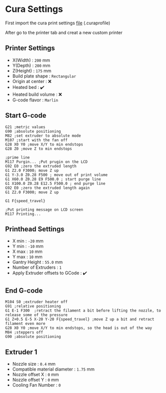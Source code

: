 # Cura Settings
First import the cura print settings [file](/Cura/Monoprice_Maker_Select_Pro_Ultimate_3D_Printer.curaprofile) (.curaprofile)

After go to the printer tab and creat a new custom printer
## Printer Settings
  * X(Width) : `200` mm
  * Y(Depth) : `200` mm
  * Z(Height) : `175` mm
  * Build plate shape : `Rectangular`
  * Origin at center : :x:
  * Heated bed : :heavy_check_mark:
  * Heated build volume : :x:
  * G-code flavor : `Marlin`

## Start G-code
```
G21 ;metric values
G90 ;absolute positioning
M82 ;set extruder to absolute mode
M107 ;start with the fan off
G28 X0 Y0 ;move X/Y to min endstops
G28 Z0 ;move Z to min endstops

;prime line
M117 Purgin... ;Put prugin on the LCD
G92 E0 ;zero the extruded length
G1 Z2.0 F3000; move Z up
G1 Y-3.0 Z0.28 F500 ; move out of print volume
G1 X60.0 Z0.28 E9 F500.0 ; start purge line
G1 X100.0 Z0.28 E12.5 F500.0 ; end purge line
G92 E0 ;zero the extruded length again
G1 Z2.0 F3000; move Z up
	
G1 F{speed_travel} 

;Put printing message on LCD screen
M117 Printing...
```

## Printhead Settings
  * X min : `-20` mm
  * Y min : `-10` mm
  * X max : `10` mm
  * Y max : `10` mm
  * Gantry Height : `55.0` mm
  * Number of Extruders : `1`
  * Apply Extruder offsets to GCode : :heavy_check_mark:

## End G-code
```
M104 S0 ;extruder heater off 
G91 ;relative positioning
G1 E-1 F300  ;retract the filament a bit before lifting the nozzle, to release some of the pressure
G1 Z+0.5 E-5 X-20 Y-20 F{speed_travel} ;move Z up a bit and retract filament even more
G28 X0 Y0 ;move X/Y to min endstops, so the head is out of the way
M84 ;steppers off
G90 ;absolute positioning
 ```
## Extruder 1
  * Nozzle size : `0.4` mm
  * Compatible material diameter : `1.75` mm
  * Nozzle offset X : `0` mm
  * Nozzle offset Y : `0` mm
  * Cooling Fan Number : `0`
